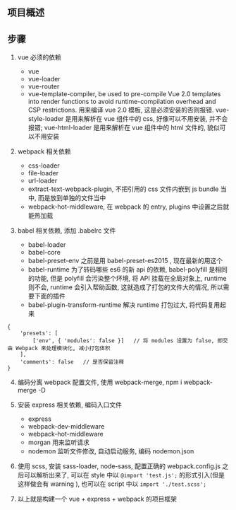 ## 项目概述

## 步骤

1. vue 必须的依赖
	- vue
	- vue-loader
	- vue-router
	- vue-template-compiler, be used to pre-compile Vue 2.0 templates into render functions to avoid runtime-compilation overhead and CSP restrictions. 用来编译 vue 2.0 模板, 这是必须安装的否则报错.
	vue-style-loader 是用来解析在 vue 组件中的 css, 好像可以不用安装, 并不会报错; vue-html-loader 是用来解析在 vue 组件中的 html 文件的, 貌似可以不用安装

2. webpack 相关依赖 
	- css-loader
	- file-loader
	- url-loader
	- extract-text-webpack-plugin, 不把引用的 css 文件内嵌到 js bundle 当中, 而是放到单独的文件当中
	- webpack-hot-middleware, 在 webpack 的 entry, plugins 中设置之后就能热加载

3. babel 相关依赖, 添加 .babelrc 文件
	- babel-loader
	- babel-core
	- babel-preset-env 之前是用 babel-preset-es2015 , 现在最新的用这个
	- babel-runtime 为了转码哪些 es6 的新 api 的依赖, babel-polyfill 是相同的功能, 但是 polyfill 会污染整个环境, 将 API 挂载在全局对象上, runtime 则不会, runtime 会引入帮助函数, 这就造成了打包的文件大的情况, 所以需要下面的插件
	- babel-plugin-transform-runtime 解决 runtime 打包过大, 将代码复用起来
```
{
	'presets': [
		['env', { 'modules': false }]	// 将 modules 设置为 false, 即交由 Webpack 来处理模块化, 减小打包体积
	],
	'comments': false	// 是否保留注释
}
```

4. 编码分离 webpack 配置文件, 使用 webpack-merge, npm i webpack-merge -D

5. 安装 express 相关依赖, 编码入口文件
	- express 
	- webpack-dev-middleware
	- webpack-hot-middleware
	- morgan 用来监听请求
	- nodemon 监听文件修改, 自动启动服务, 编码 nodemon.json

6. 使用 scss, 安装 sass-loader, node-sass, 配置正确的 webpack.config.js 之后可以解析出来了, 可以在 style 中以  ```@import 'test.js';``` 的形式引入(但是这样做会有 warning ), 也可以在 script 中以 ```import './test.scss';```

7. 以上就是构建一个 vue + express + webpack 的项目框架


